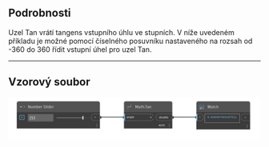 ## Podrobnosti
Uzel Tan vrátí tangens vstupního úhlu ve stupních. V níže uvedeném příkladu je možné pomocí číselného posuvníku nastaveného na rozsah od -360 do 360 řídit vstupní úhel pro uzel Tan.
___
## Vzorový soubor

![Tan](./DSCore.Math.Tan_img.jpg)


